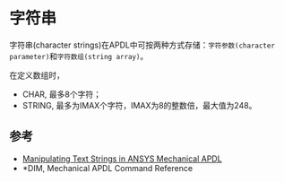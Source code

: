 # 字符串

字符串(character strings)在APDL中可按两种方式存储：`字符参数(character
parameter)`和`字符数组(string array)`。




在定义数组时，

- CHAR, 最多8个字符；
- STRING, 最多为IMAX个字符，IMAX为8的整数倍，最大值为248。


## 参考

- [Manipulating Text Strings in ANSYS Mechanical
  APDL](http://www.padtinc.com/blog/manipulating-text-strings-in-ansys-mechanical-apdl/)
- *DIM, Mechanical APDL Command Reference 
